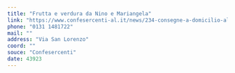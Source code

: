 ```yaml
---
title: "Frutta e verdura da Nino e Mariangela"
link: "https://www.confesercenti-al.it/news/234-consegne-a-domicilio-alessandria-lista-aggiornata-al-26-marzo.html"
phone: "0131 1481722"
mail: ""
address: "Via San Lorenzo"
coord: ""
souce: "Confesercenti"
date: 43923
---
```



